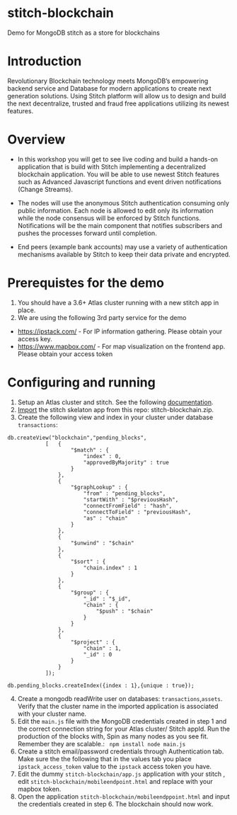 # stitch-blockchain
Demo for MongoDB stitch as a store for blockchains

# Introduction

Revolutionary Blockchain technology meets MongoDB’s empowering backend service and Database for modern applications to create next generation solutions.
Using Stitch platform will allow us to design and build the next decentralize, trusted and fraud free applications utilizing its newest features.

# Overview

* In this workshop you will get to see live coding and build a hands-on application that is build with Stitch implementing a decentralized blockchain application. You will be able to use newest Stitch features such as Advanced Javascript functions and event driven notifications (Change Streams).

* The nodes will use the anonymous Stitch authentication consuming only public information. Each node is allowed to edit only its information while the node consensus will be enforced by Stitch functions. Notifications will be the main component that notifies subscribers and pushes the processes forward until completion.

* End peers (example bank accounts) may use a variety of authentication mechanisms available by Stitch to keep their data private and encrypted.

# Prerequistes for the demo
1. You should have a 3.6+ Atlas cluster running with a new stitch app in place.
2. We are using the following 3rd party service for the demo
- https://ipstack.com/ - For IP information gathering. Please obtain your access key.
- https://www.mapbox.com/ - For map visualization on the frontend app. Please obtain your access token

# Configuring and running
1. Setup an Atlas cluster and stitch. See the following [documentation](https://docs.mongodb.com/stitch/getting-started/).
2. [Import](https://docs.mongodb.com/stitch/import-export/create-stitch-app/) the stitch skelaton app from this repo: stitch-blockchain.zip.
3. Create the following view and index in your cluster under database `transactions`:
```
db.createView("blockchain","pending_blocks",
			[	{
					"$match" : {
						"index" : 0,
						"approvedByMajority" : true
					}
				},
				{
					"$graphLookup" : {
						"from" : "pending_blocks",
						"startWith" : "$previousHash",
						"connectFromField" : "hash",
						"connectToField" : "previousHash",
						"as" : "chain"
					}
				},
				{
					"$unwind" : "$chain"
				},
				{
					"$sort" : {
						"chain.index" : 1
					}
				},
				{
					"$group" : {
						"_id" : "$_id",
						"chain" : {
							"$push" : "$chain"
						}
					}
				},
				{
					"$project" : {
						"chain" : 1,
						"_id" : 0
					}
				}
			]);

db.pending_blocks.createIndex({index : 1},{unique : true});

```
4. Create a mongodb readWrite user on databases: `transactions`,`assets`. Verify that the cluster name in the imported application is associated with your cluster name.
5. Edit the `main.js` file with the MongoDB credentials created in step 1 and the correct connection string for your Atlas cluster/ Stitch appId. Run the production of the blocks with, Spin as many nodes as you see fit. Remember they are scalable.: ```
npm install
node main.js``` 
6. Create a stitch email/password credentials through Authentication tab. Make sure the the following that in the values tab you place `ipstack_access_token` value to the `ipstack` access token you have.
7. Edit the dummy `stitch-blockchain/app.js` application  with your stitch <appId>, edit `stitch-blockchain/mobileendpoint.html` and replace <accessToken> with your mapbox token.
8. Open the application `stitch-blockchain/mobileendppoint.html` and input the credentials created in step 6. The blockchain should now work.
